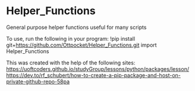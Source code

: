 # Helper_Functions
General purpose helper functions useful for many scripts

To use, run the following in your program:
!pip install git+https://github.com/Ottpocket/Helper_Functions.git
import Helper_Functions

This was created with the help of the following sites:
https://uoftcoders.github.io/studyGroup/lessons/python/packages/lesson/
https://dev.to/rf_schubert/how-to-create-a-pip-package-and-host-on-private-github-repo-58pa
